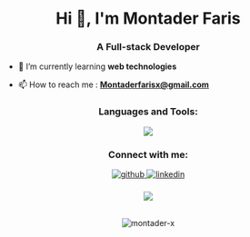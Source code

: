 <h1 align="center">Hi 👋, I'm Montader Faris</h1>
<h3 align="center">A Full-stack Developer</h3>

- 🌱 I’m currently learning **web technologies**

- 📫 How to reach me : **Montaderfarisx@gmail.com**

<h3 align="center">Languages and Tools:</h3>
<p align="center">
  <img src="https://skillicons.dev/icons?i=html,css,js,ts,react,nextjs,tailwind,nodejs,mongo,postgres,prisma,redis,docker,git&perline=7" />
</p>

<h3 align="center">Connect with me:</h3>
<div align="center">
<a href="https://github.com/montader-x" target="_blank">
<img src=https://img.shields.io/badge/github-%2324292e.svg?&style=for-the-badge&logo=github&logoColor=white alt=github style="margin-bottom: 5px;" />
</a>
<a href="https://linkedin.com/in/montader-faris" target="_blank">
<img src=https://img.shields.io/badge/linkedin-%231E77B5.svg?&style=for-the-badge&logo=linkedin&logoColor=white alt=linkedin style="margin-bottom: 5px;" />
</a>
</div>

<br/>  
<div align="center">
<a href="https://discord.com/users/323026596120494081"><img src="https://lanyard.cnrad.dev/api/323026596120494081?idleMessage=%20" /></a>
</div>

<br/>  

<p align="center">
<img align="center" src="https://github-readme-stats.vercel.app/api/top-langs?username=montader-x&show_icons=true&locale=en&layout=compact" alt="montader-x" />
</p>
